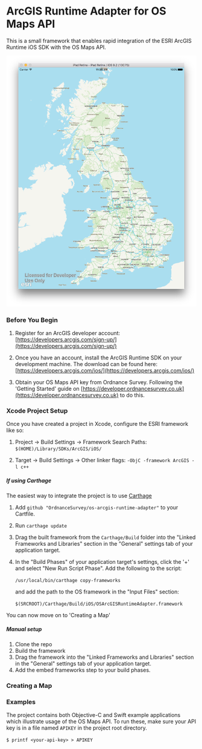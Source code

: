 # ArcGIS Runtime Adapter for OS Maps API

This is a small framework that enables rapid integration of the ESRI ArcGIS Runtime iOS SDK with the OS Maps API.

![OS Maps API with ESRI ArcGIS Runtime on iOS](images/map-screenshot.png)

### Before You Begin

1. Register for an ArcGIS developer account: [https://developers.arcgis.com/sign-up/](https://developers.arcgis.com/sign-up/)

2. Once you have an account, install the ArcGIS Runtime SDK on your development machine. The download can be found here: [https://developers.arcgis.com/ios/](https://developers.arcgis.com/ios/)

3. Obtain your OS Maps API key from Ordnance Survey. Following the 'Getting Started' guide on [https://developer.ordnancesurvey.co.uk](https://developer.ordnancesurvey.co.uk) to do this.

### Xcode Project Setup

Once you have created a project in Xcode, configure the ESRI framework like so:

1. Project -> Build Settings -> Framework Search Paths:
`$(HOME)/Library/SDKs/ArcGIS/iOS/`

2. Target -> Build Settings -> Other linker flags:
`-ObjC -framework ArcGIS -l c++`

##### If using Carthage

The easiest way to integrate the project is to use [Carthage]()

1. Add `github "OrdnanceSurvey/os-arcgis-runtime-adapter"` to your Cartfile.
2. Run `carthage update`
3. Drag the built framework from the `Carthage/Build` folder into the "Linked Frameworks and Libraries" section in the "General" settings tab of your application target.
4. In the "Build Phases" of your application target's settings, click the '+' and select "New Run Script Phase". Add the following to the script:

    `/usr/local/bin/carthage copy-frameworks`

    and add the path to the OS framework in the "Input Files" section:
    
    `$(SRCROOT)/Carthage/Build/iOS/OSArcGISRuntimeAdapter.framework`

You can now move on to 'Creating a Map'
    
##### Manual setup

1. Clone the repo
2. Build the framework
3. Drag the framework into the "Linked Frameworks and Libraries" section in the "General" settings tab of your application target.
4. Add the embed frameworks step to your build phases.

### Creating a Map


### Examples

The project contains both Objective-C and Swift example applications which illustrate usage of the OS Maps API. To run these, make sure your API key is in a file named `APIKEY` in the project root directory.

`$ printf <your-api-key> > APIKEY`